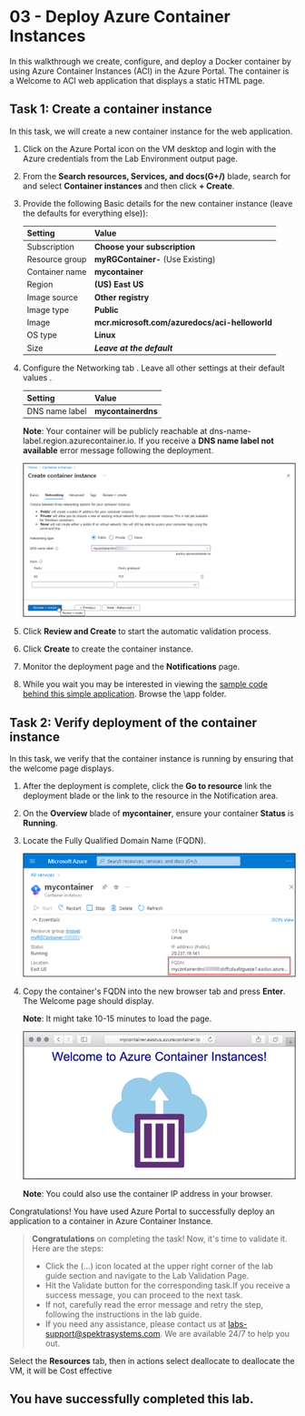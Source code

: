 
# 03 - Deploy Azure Container Instances

In this walkthrough we create, configure, and deploy a Docker container by using Azure Container Instances (ACI) in the Azure Portal. The container is a Welcome to ACI web application that displays a static HTML page. 

## Task 1: Create a container instance

In this task, we will create a new container instance for the web application. 

1. Click on the Azure Portal icon on the VM desktop and login with the Azure credentials from the Lab Environment output page.

2. From the **Search resources, Services, and docs(G+/)** blade, search for and select **Container instances** and then click **+ Create**. 

3. Provide the following Basic details for the new container instance  (leave the defaults for everything else)): 

	| Setting| Value|
	|----|----|
	| Subscription | **Choose your subscription** |
	| Resource group | **myRGContainer-<inject key="DeploymentID" enableCopy="false" />** (Use Existing) |
	| Container name| **mycontainer**|
	| Region | **(US) East US** |
	| Image source| **Other registry**|
	| Image type| **Public**|
	| Image| **mcr.microsoft.com/azuredocs/aci-helloworld**|
	| OS type| **Linux** |
	| Size| ***Leave at the default***|

	
4. Configure the Networking tab . Leave all other settings at their default values .

	| Setting| Value|
	|--|--|
	| DNS name label| **mycontainerdns<inject key="DeploymentID" enableCopy="false" />** |

	**Note**: Your container will be publicly reachable at dns-name-label.region.azurecontainer.io. If you receive a **DNS name label not available** error message following the deployment.

    ![Screenshot of the configuration pane of the create container instances blade, in Azure portal, with the DNS name label entered. ](../images/AZ900-01.png)

5. Click **Review and Create** to start the automatic validation process.

6. Click **Create** to create the container instance. 

7. Monitor the deployment page and the **Notifications** page. 

8. While you wait you may be interested in viewing the [sample code behind this simple application](https://github.com/Azure-Samples/aci-helloworld). Browse the \app folder. 

## Task 2: Verify deployment of the container instance

In this task, we verify that the container instance is running by ensuring that the welcome page displays.

1. After the deployment is complete, click the **Go to resource** link the deployment blade or the link to the resource in the Notification area.

2. On the **Overview** blade of **mycontainer**, ensure your container **Status** is **Running**. 

3. Locate the Fully Qualified Domain Name (FQDN).

   ![Screenshot of the overview pane for the newly created container in Azure portal, with the FQDN highlighted. ](../images/AZ-900-02.png)

2. Copy the container's FQDN into the new browser tab and press **Enter**. The Welcome page should display.

   **Note**: It might take 10-15 minutes to load the page.
 
   ![Screenshot of the ACI welcome message shown in a web browser.](../images/AZ-900-0300.png)
	

   **Note**: You could also use the container IP address in your browser. 

Congratulations! You have used Azure Portal to successfully deploy an application to a container in Azure Container Instance.

> **Congratulations** on completing the task! Now, it's time to validate it. Here are the steps:
> - Click the (...) icon located at the upper right corner of the lab guide section and navigate to the Lab Validation Page.
> - Hit the Validate button for the corresponding task.If you receive a success message, you can proceed to the next task. 
> - If not, carefully read the error message and retry the step, following the instructions in the lab guide.
> - If you need any assistance, please contact us at labs-support@spektrasystems.com. We are available 24/7 to help you out.

  Select the **Resources** tab, then in actions select deallocate to deallocate the VM, it will be Cost effective

## You have successfully completed this lab.
